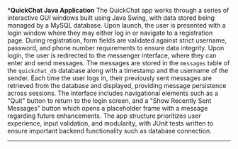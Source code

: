 *************************************************************************************QuickChat Java Application************************************************************************************
The QuickChat app works through a series of interactive GUI windows built using Java Swing, with data stored being managed by a MySQL database. Upon launch, the user is presented with a login window where they may either log in or navigate to a registration page. During registration, form fields are validated against strict username, password, and phone number requirements to ensure data integrity. Upon login, the user is redirected to the messenger interface, where they can enter and send messages. The messages are stored in the `messages` table of the `quickchat_db` database along with a timestamp and the username of the sender. Each time the user logs in, their previously sent messages are retrieved from the database and displayed, providing message persistence across sessions. The interface includes navigational elements such as a "Quit" button to return to the login screen, and a "Show Recently Sent Messages" button which opens a placeholder frame with a message regarding future enhancements. The app structure prioritizes user experience, input validation, and modularity, with JUnit tests written to ensure important backend functionality such as database connection.
_______________________________________________________________________________________________________________________________________________________________________________________________________________________

